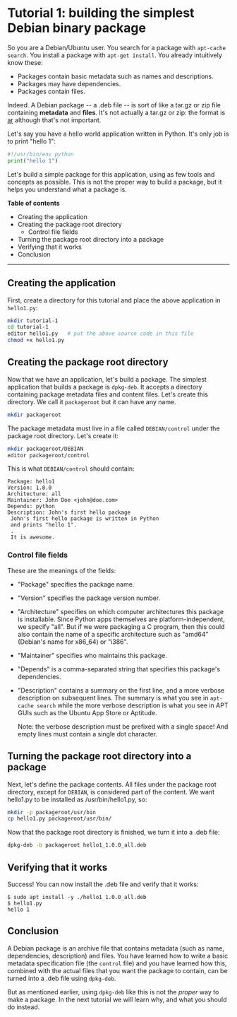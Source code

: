 # Tutorial 1: building the simplest Debian binary package

So you are a Debian/Ubuntu user. You search for a package with `apt-cache search`. You install a package with `apt-get install`. You already intuitively know these:

 * Packages contain basic metadata such as names and descriptions.
 * Packages may have dependencies.
 * Packages contain files.

Indeed. A Debian package -- a .deb file -- is sort of like a tar.gz or zip file containing **metadata** and **files**. It's not actually a tar.gz or zip: the format is [ar](https://en.wikipedia.org/wiki/Ar_(Unix)) although that's not important.

Let's say you have a hello world application written in Python. It's only job is to print "hello 1":

~~~python
#!/usr/bin/env python
print("hello 1")
~~~

Let's build a simple package for this application, using as few tools and concepts as possible. This is not the proper way to build a package, but it helps you understand what a package is.

**Table of contents**

 * Creating the application
 * Creating the package root directory
   - Control file fields
 * Turning the package root directory into a package
 * Verifying that it works
 * Conclusion

---

## Creating the application

First, create a directory for this tutorial and place the above application in `hello1.py`:

~~~bash
mkdir tutorial-1
cd tutorial-1
editor hello1.py   # put the above source code in this file
chmod +x hello1.py
~~~

## Creating the package root directory

Now that we have an application, let's build a package. The simplest application that builds a package is `dpkg-deb`. It accepts a directory containing package metadata files and content files. Let's create this directory. We call it `packageroot` but it can have any name.

~~~bash
mkdir packageroot
~~~

The package metadata must live in a file called `DEBIAN/control` under the package root directory. Let's create it:

~~~bash
mkdir packageroot/DEBIAN
editor packageroot/control
~~~

This is what `DEBIAN/control` should contain:

~~~
Package: hello1
Version: 1.0.0
Architecture: all
Maintainer: John Doe <john@doe.com>
Depends: python
Description: John's first hello package
 John's first hello package is written in Python
 and prints "hello 1".
 .
 It is awesome.
~~~

### Control file fields

These are the meanings of the fields:

 * "Package" specifies the package name.
 * "Version" specifies the package version number.
 * "Architecture" specifies on which computer architectures this package is installable. Since Python apps themselves are platform-independent, we specify "all". But if we were packaging a C program, then this could also contain the name of a specific architecture such as "amd64" (Debian's name for x86_64) or "i386".
 * "Maintainer" specifies who maintains this package.
 * "Depends" is a comma-separated string that specifies this package's dependencies.
 * "Description" contains a summary on the first line, and a more verbose description on subsequent lines. The summary is what you see in `apt-cache search` while the more verbose description is what you see in APT GUIs such as the Ubuntu App Store or Aptitude.

   Note: the verbose description must be prefixed with a single space! And empty lines must contain a single dot character.

## Turning the package root directory into a package

Next, let's define the package contents. All files under the package root directory, except for `DEBIAN`, is considered part of the content. We want hello1.py to be installed as /usr/bin/hello1.py, so:

~~~bash
mkdir -p packageroot/usr/bin
cp hello1.py packageroot/usr/bin/
~~~

Now that the package root directory is finished, we turn it into a .deb file:

~~~bash
dpkg-deb -b packageroot hello1_1.0.0_all.deb
~~~

## Verifying that it works

Success! You can now install the .deb file and verify that it works:

~~~
$ sudo apt install -y ./hello1_1.0.0_all.deb
$ hello1.py
hello 1
~~~

## Conclusion

A Debian package is an archive file that contains metadata (such as name, dependencies, description) and files. You have learned how to write a basic metadata specification file (the `control` file) and you have learned how this, combined with the actual files that you want the package to contain, can be turned into a .deb file using `dpkg-deb`.

But as mentioned earlier, using `dpkg-deb` like this is not the *proper* way to make a package. In the next tutorial we will learn why, and what you should do instead.
